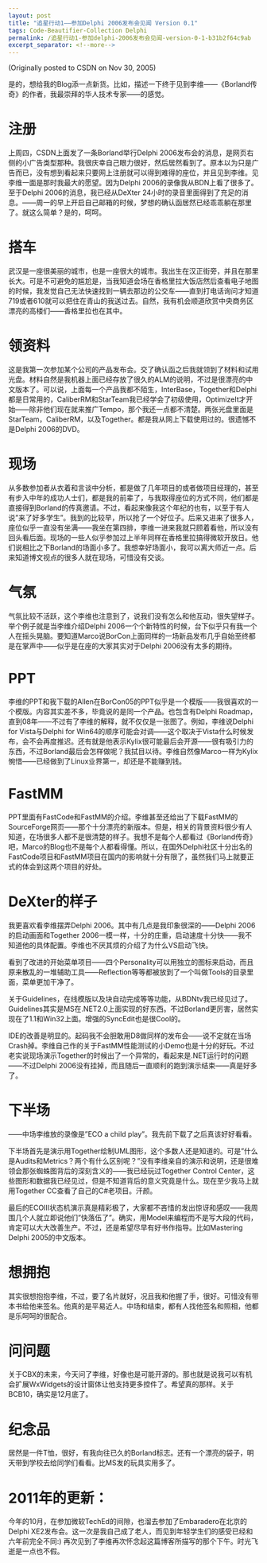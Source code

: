 ```yaml
---
layout: post
title: "追星行动1――参加Delphi 2006发布会见闻 Version 0.1"
tags: Code-Beautifier-Collection Delphi
permalink: /追星行动1-参加delphi-2006发布会见闻-version-0-1-b31b2f64c9ab
excerpt_separator: <!--more-->
---
```

(Originally posted to CSDN on Nov 30, 2005)

是的，想给我的Blog添一点新货。比如，描述一下终于见到李维――《Borland传奇》的作者，我最崇拜的华人技术专家――的感觉。
<!--more-->

# 注册

上周四，CSDN上面发了一条Borland举行Delphi 2006发布会的消息，是网页右侧的小广告类型那种。我很庆幸自己眼力很好，然后居然看到了。原本以为只是广告而已，没有想到看起来只要网上注册就可以得到难得的座位，并且见到李维。见李维一面是那时我最大的愿望。因为Delphi 2006的录像我从BDN上看了很多了。至于Delphi 2006的消息，我已经从DeXter 24小时的录音里面得到了充足的消息。――周一的早上开启自己邮箱的时候，梦想的确认函居然已经乖乖躺在那里了。就这么简单？是的，呵呵。

# 搭车

武汉是一座很美丽的城市，也是一座很大的城市。我出生在汉正街旁，并且在那里长大。可是不可避免的尴尬是，当我知道会场在香格里拉大饭店然后查看电子地图的时候，我发觉自己无法快速找到一辆去那边的公交车――直到打电话询问才知道719或者610就可以把住在青山的我送过去。自然，我有机会顺道欣赏中央商务区漂亮的高楼们――香格里拉也在其中。

# 领资料

这是我第一次参加某个公司的产品发布会。交了确认函之后我就领到了材料和试用光盘。材料自然是我机器上面已经存放了很久的ALM的说明，不过是很漂亮的中文版本了。可以说，上面每一个产品我都不陌生，InterBase，Together和Delphi都是日常用的，CaliberRM和StarTeam我已经学会了初级使用，OptimizeIt才开始――除非他们现在就来推广Tempo，那个我还一点都不清楚。两张光盘里面是StarTeam，CaliberRM，以及Together。都是我从网上下载使用过的。很遗憾不是Delphi 2006的DVD。

# 现场

从多数参加者从衣着和言谈中分析，都是做了几年项目的或者做项目经理的，甚至有步入中年的成功人士们，都是我的前辈了，与我取得座位的方式不同，他们都是直接得到Borland的传真邀请。不过，看起来像我这个年纪的也有，以至于有人说”来了好多学生”。我到的比较早，所以抢了一个好位子。后来又进来了很多人，座位似乎一直没有坐满――我坐在第四排，李维一进来我就只顾着看他，所以没有回头看后面。现场的一些人似乎参加过上半年同样在香格里拉搞得微软开放日。他们说相比之下Borland的场面小多了。我想幸好场面小，我可以离大师近一点。后来知道博文视点的很多人就在现场，可惜没有交谈。

# 气氛

气氛比较不活跃，这个李维也注意到了，说我们没有怎么和他互动，很失望样子。举个例子就是当李维介绍Delphi 2006一个个新特性的时候，台下似乎只有我一个人在摇头晃脑。要知道Marco说BorCon上面同样的一场新品发布几乎自始至终都是在掌声中――似乎是在座的大家其实对于Delphi 2006没有太多的期待。

# PPT

李维的PPT和我下载的Allen在BorCon05的PPT似乎是一个模版――我很喜欢的一个模版。内容其实差不多，毕竟说的是同一个产品。也包含有Delphi Roadmap，直到08年――不过有了李维的解释，就不仅仅是一张图了。例如，李维说Delphi for Vista与Delphi for Win64的顺序可能会对调――这个取决于Vista什么时候发布，会不会再度推迟。还有就是他表示Kylix很可能最后会开源――很有吸引力的东西，不过Borland最后会怎样做呢？我拭目以待。李维自然像Marco一样为Kylix惋惜――已经做到了Linux业界第一，却还是不能赚到钱。

# FastMM

PPT里面有FastCode和FastMM的介绍。李维甚至还给出了下载FastMM的SourceForge网页――那个十分漂亮的新版本。但是，相关的背景资料很少有人知道，在场很多人都不是很清楚的样子。我想不是每个人都看过《Borland传奇》吧，Marco的Blog也不是每个人都看得懂。所以，在国外Delphi社区十分出名的FastCode项目和FastMM项目在国内的影响就十分有限了，虽然我们马上就要正式的体会到这两个项目的好处。

# DeXter的样子

我更喜欢看李维摆弄Delphi 2006。其中有几点是我印象很深的――Delphi 2006的启动画面和Together 2006一模一样，十分的庄重，启动速度十分快――我不知道他的具体配置。李维也不厌其烦的介绍了为什么VS启动飞快。

看到了改进的开始菜单项目――四个Personality可以用独立的图标来启动，而且原来散乱的一堆辅助工具――Reflection等等都被放到了一个叫做Tools的目录里面，菜单更加干净了。

关于Guidelines，在线模版以及块自动完成等等功能，从BDNtv我已经见过了。Guidelines其实是MS在.NET2.0上面实现的好东西。不过Borland更厉害，居然实现在了1.1和Win32上面。增强的SyncEdit也是很Cool的。

IDE的改善是明显的。起码我不会胆敢用D8做同样的发布会――说不定就在当场Crash掉。李维自己作的关于FastMM性能测试的小Demo也是十分的好玩。不过老实说现场演示Together的时候出了一个异常的，看起来是.NET运行时的问题――不过Delphi 2006没有挂掉，而且随后一直顺利的跑到演示结束――真是好多了。

# 下半场

――中场李维放的录像是”ECO a child play”。我先前下载了之后真该好好看看。

下半场首先是演示用Together绘制UML图形，这个多数人还是知道的。可是”什么是Audits和Metrics？两个有什么区别呢？”没有李维亲自的演示和说明，还是很难领会那张蜘蛛图背后的深刻含义的――我已经玩过Together Control Center，这些图形和数据我已经见过，但是不知道背后的意义究竟是什么。现在至少我马上就用Together CC查看了自己的C#老项目。汗颜。

最后的ECOIII状态机演示真是精彩极了，大家都不吝惜的发出惊讶和感叹――我周围几个人就立即说他们”快落伍了”。确实，用Model来编程而不是写大段的代码，肯定可以大大改善生产。不过，还是希望尽早有好书作指导。比如Mastering Delphi 2005的中文版本。

# 想拥抱

其实很想抱抱李维，不过，要了名片就好，况且我和他握了手，很好。可惜没有带本书给他来签名。他真的是平易近人。中场和结束，都有人找他签名和照相，他都是乐呵呵的很配合。

# 问问题

关于CBX的未来，今天问了李维，好像也是可能开源的。那也就是说我可以有机会扩展WxWidgets的设计窗体让他支持更多控件了。希望真的那样。关于BCB10，确实是12月底了。

# 纪念品

居然是一件T恤，很好，有我向往已久的Borland标志。还有一个漂亮的袋子，明天带到学校去给同学们看看。比MS发的玩具实用多了。

# 2011年的更新：

今年的10月，在参加微软TechEd的间隙，也溜去参加了Embaradero在北京的Delphi XE2发布会。这一次是我自己成了老人，而见到年轻学生们的感受已经和六年前完全不同:) 再次见到了李维再次怀念起这篇博客所描写的那个下午。时光飞逝是一点也不假。
